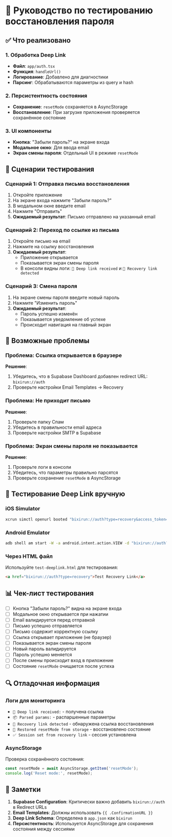 # 🔐 Руководство по тестированию восстановления пароля

## ✅ Что реализовано

### 1. Обработка Deep Link
- **Файл**: `app/auth.tsx`
- **Функция**: `handleUrl()` 
- **Логирование**: Добавлено для диагностики
- **Парсинг**: Обрабатываются параметры из query и hash

### 2. Персистентность состояния
- **Сохранение**: `resetMode` сохраняется в AsyncStorage
- **Восстановление**: При загрузке приложения проверяется сохранённое состояние

### 3. UI компоненты
- **Кнопка**: "Забыли пароль?" на экране входа
- **Модальное окно**: Для ввода email
- **Экран смены пароля**: Отдельный UI в режиме `resetMode`

## 🧪 Сценарии тестирования

### Сценарий 1: Отправка письма восстановления
1. Откройте приложение
2. На экране входа нажмите "Забыли пароль?"
3. В модальном окне введите email
4. Нажмите "Отправить"
5. **Ожидаемый результат**: Письмо отправлено на указанный email

### Сценарий 2: Переход по ссылке из письма
1. Откройте письмо на email
2. Нажмите на ссылку восстановления
3. **Ожидаемый результат**: 
   - Приложение открывается
   - Показывается экран смены пароля
   - В консоли видны логи: `🔗 Deep link received` и `🔐 Recovery link detected`

### Сценарий 3: Смена пароля
1. На экране смены пароля введите новый пароль
2. Нажмите "Изменить пароль"
3. **Ожидаемый результат**:
   - Пароль успешно изменён
   - Показывается уведомление об успехе
   - Происходит навигация на главный экран

## 🐛 Возможные проблемы

### Проблема: Ссылка открывается в браузере
**Решение**:
1. Убедитесь, что в Supabase Dashboard добавлен redirect URL: `bixirun://auth`
2. Проверьте настройки Email Templates → Recovery

### Проблема: Не приходит письмо
**Решение**:
1. Проверьте папку Спам
2. Убедитесь в правильности email адреса
3. Проверьте настройки SMTP в Supabase

### Проблема: Экран смены пароля не показывается
**Решение**:
1. Проверьте логи в консоли
2. Убедитесь, что параметры правильно парсятся
3. Проверьте сохранение `resetMode` в AsyncStorage

## 📱 Тестирование Deep Link вручную

### iOS Simulator
```bash
xcrun simctl openurl booted "bixirun://auth?type=recovery&access_token=test&refresh_token=test"
```

### Android Emulator
```bash
adb shell am start -W -a android.intent.action.VIEW -d "bixirun://auth?type=recovery&access_token=test&refresh_token=test" 
```

### Через HTML файл
Используйте `test-deeplink.html` для тестирования:
```html
<a href="bixirun://auth?type=recovery">Test Recovery Link</a>
```

## 📊 Чек-лист тестирования

- [ ] Кнопка "Забыли пароль?" видна на экране входа
- [ ] Модальное окно открывается при нажатии
- [ ] Email валидируется перед отправкой
- [ ] Письмо успешно отправляется
- [ ] Письмо содержит корректную ссылку
- [ ] Ссылка открывает приложение (не браузер)
- [ ] Показывается экран смены пароля
- [ ] Новый пароль валидируется
- [ ] Пароль успешно меняется
- [ ] После смены происходит вход в приложение
- [ ] Состояние `resetMode` очищается после успеха

## 🔍 Отладочная информация

### Логи для мониторинга
- `🔗 Deep link received:` - получена ссылка
- `📦 Parsed params:` - распаршенные параметры
- `🔐 Recovery link detected` - обнаружена ссылка восстановления
- `📌 Restored resetMode from storage` - восстановлено состояние
- `✅ Session set from recovery link` - сессия установлена

### AsyncStorage
Проверка сохранённого состояния:
```javascript
const resetMode = await AsyncStorage.getItem('resetMode');
console.log('Reset mode:', resetMode);
```

## 📝 Заметки

1. **Supabase Configuration**: Критически важно добавить `bixirun://auth` в Redirect URLs
2. **Email Templates**: Должны использовать `{{ .ConfirmationURL }}`
3. **Deep Link Schema**: Определена в `app.json` как `bixirun`
4. **Персистентность**: Используется AsyncStorage для сохранения состояния между сессиями
